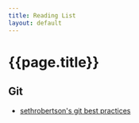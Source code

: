 ```yaml
---
title: Reading List
layout: default
---
```

{{page.title}}
==============

Git
---

* [sethrobertson's git best practices]

[sethrobertson's git best practices]: http://sethrobertson.github.com/GitBestPractices/
